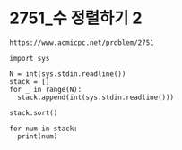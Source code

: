 # 2751_수 정렬하기 2



```
https://www.acmicpc.net/problem/2751
```



```
import sys

N = int(sys.stdin.readline())
stack = []
for _ in range(N):
  stack.append(int(sys.stdin.readline()))

stack.sort()

for num in stack:
  print(num)
```

